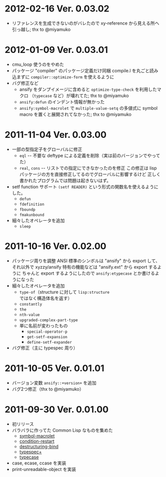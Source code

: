 2012-02-16  Ver. 0.03.02
========================
- リファレンスを生成できないのがバレたので xy-reference から見える所へ
  引っ越し; thx to @miyamuko

2012-01-09  Ver. 0.03.01
========================
- cmu_loop 使うのをやめた
- パッケージ "compiler" のパッケージ定義だけ同梱
  compile.l を丸ごと読み込まずに `compiler::optimize-form` を使えるように
- バグ修正など
  - ansify をダンプイメージに含めると `optimize-type-check` を利用したマクロ
    （`typecase` など）が壊れてた; thx to @miyamuko
  - `ansify:defun` のインデント情報が無かった
  - `ansify:symbol-macrolet` で `multiple-value-setq` の多値式に symbol macro
    を置くと展開されてなかった; thx to @miyamuko

2011-11-04  Ver. 0.03.00
========================
- 一部の型指定子をグローバルに修正
  - `eql` -- 不要な deftype による定義を削除（実は前のバージョンでやってた）
  - `real`, `cons` -- リストでの指定にできなかったのを修正
  この修正は lisp パッケージの方を直接修正してるのでグローバルに影響するけど
  正しく書かれたプログラムでは問題は起きないはず。
- setf function サポート
  `(setf READER)` という形式の関数名を使えるようにした。
  - `defun`
  - `fdefinition`
  - `fboundp`
  - `fmakunbound`
- 細々したオペレータを追加
  - `sleep`

2011-10-16  Ver. 0.02.00
========================
- パッケージ周りを調整
  ANSI 標準のシンボルは "ansify" から export して、それ以外で xyzzy/ansify
  特有の機能などは "ansify.ext" から export するように
  ちゃんと export するようにしたので `ansify:etypecase` とか書けるようになった
- 細々したオペレータを追加
  - `type-of`（structure に対して `lisp:structure` ではなく構造体名を返す）
  - `constantly`
  - `the`
  - `nth-value`
  - `upgraded-complex-part-type`
  - 単に名前が変わったもの
    - `special-operator-p`
    - `get-setf-expansion`
    - `define-setf-expander`
- バグ修正（主に typespec 周り）

2011-10-05  Ver. 0.01.01
========================
- バージョン変数 `ansify::+version+` を追加
- バグ2つ修正（thx to @miyamuko）

2011-09-30  Ver. 0.01.00
========================
- 初リリース
- バラバラに作ってた Common Lisp なものを集めた
  - [symbol-macrolet](https://github.com/bowbow99/xyzzy.symbol-macrolet)
  - [condition-restart](https://github.com/bowbow99/xyzzy.condition-restart)
  - [destructuring-bind](https://github.com/bowbow99/xyzzy.destructuring-bind)
  - [typespec+](https://github.com/bowbow99/xyzzy.typespec-plus)
  - [typecase](https://github.com/bowbow99/xyzzy.typecase)
- case, ecase, ccase を実装
- print-unreadable-object を実装
